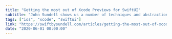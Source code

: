 ```yaml
---
title: "Getting the most out of Xcode Previews for SwiftUI"
subtitle: "John Sundell shows us a number of techniques and abstractions to help us make the most of Xcode 11's Preview feature. As always, John provides lots of code snippets which we can immediately start using in our own code."
tags: ["ios", "xcode", "swiftui"]
link: "https://swiftbysundell.com/articles/getting-the-most-out-of-xcode-previews/"
date: "2020-06-01 00:00:00"
---
```

